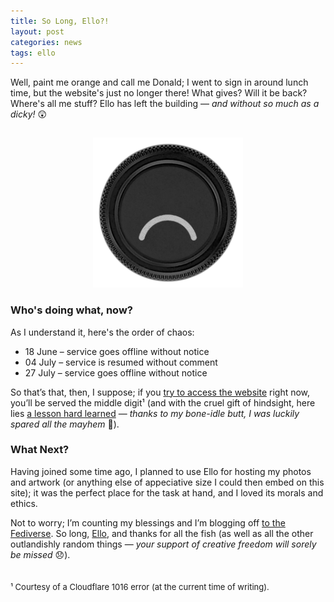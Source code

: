 ```yaml
---
title: So Long, Ello?!
layout: post
categories: news
tags: ello
---
```


Well, paint me orange and call me Donald; I went to sign in around lunch time, but the website's just no longer there! What gives? Will it be back? Where's all me stuff? Ello has left the building — _and without so much as a dicky!_&nbsp;😲 

<head>
<meta name="robots" content="noindex, nofollow, noimageindex, noarchive, nocache, nosnippet">
</head>

<div>
<center>
<img src="https://raw.githubusercontent.com/martbetz/martbetz.github.io/main/_includes/custom/ello-sad-cap.png" style="padding-top: 15px;" class="align-center" alt="So long, Ello!" width="240">
</center>
</div>

<h3>Who's doing what, now?</h3>

As I understand it, here's the order of chaos:

- 18 June – service goes offline without notice
- 04 July – service is resumed without comment
- 27 July – service goes offline without notice

<!--So that's most certainly that, then, or so it apparently seems&nbsp;— _if&nbsp;you [try to access the website](https://www.ello.co), you'll be served the middle digit!_ ¹-->

So that’s that, then, I suppose; if you [try to access the website](https://www.ello.co) right now, you’ll be served the middle digit¹ (and with the cruel gift of hindsight, here lies [a lesson hard learned](https://danthornton.net/2023/06/is-it-goodbye-to-ello-another-niche-network-gone/#comment-34580) — _thanks to my bone-idle butt, I was luckily spared all the mayhem_&nbsp;😬).

<h3>What Next?</h3>

<!--Sadly, for a great many users of Ello, here lies [a lesson hard learned](https://danthornton.net/2023/06/is-it-goodbye-to-ello-another-niche-network-gone/#comment-34580). I&nbsp;was going to host all my shots there, along side my digital art (I already had an account, so it somewhat made practical sense). Preaching with blessings of hindsight, I was saved by my bone-idle butt; had I been otherwise inclined... 😬-->

Having joined some time ago, I planned to use Ello for hosting my photos and artwork (or anything else of appeciative size I could then embed on this site); it was the perfect place for the task at hand, and I loved its morals and ethics.

Not to worry; I’m counting my blessings and I’m blogging off [to the Fediverse](https://www.fediverse.to). So long, [Ello](https://en.m.wikipedia.org/wiki/Ello_(social_network)), and thanks for all the fish (as well as all the other outlandishly random things&nbsp;— <i>your support of creative freedom will sorely be missed&nbsp;</i>😞).

<p style="padding-top: 20px">
<font size="2">
¹ Courtesy of a Cloudflare 1016 error (at the current time of writing).
</font>
</p>
